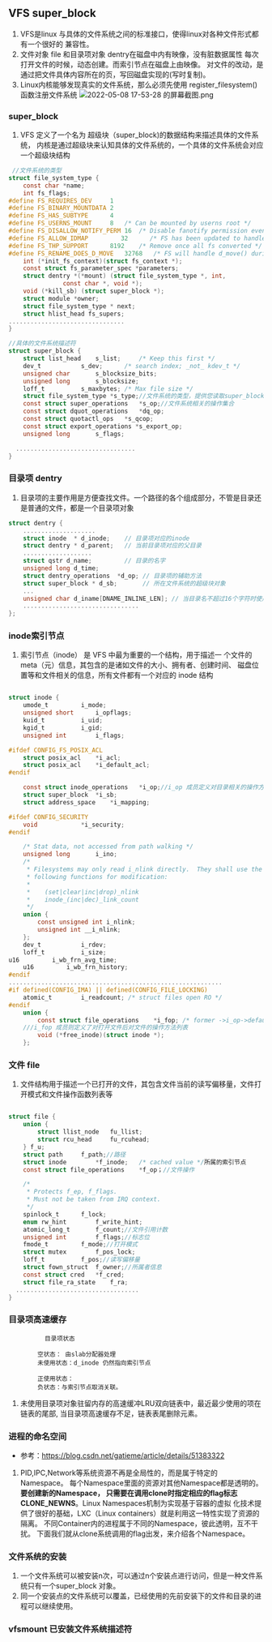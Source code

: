## VFS super_block
1. VFS是linux 与具体的文件系统之间的标准接口，使得linux对各种文件形式都有一个很好的
兼容性。
2. 文件对象 file 和目录项对象 dentry在磁盘中内有映像，没有脏数据属性
每次打开文件的时候，动态创建。而索引节点在磁盘上由映像。
对文件的改动，是通过把文件具体内容所在的页，写回磁盘实现的(写时复制)。
3. Linux内核能够发现真实的文件系统，那么必须先使用 register_filesystem() 函数注册文件系统
![2022-05-08 17-53-28 的屏幕截图.png](http://tva1.sinaimg.cn/large/0070vHShly1h215aob60zj30tp0mf0v5.jpg)

### super_block
1. VFS 定义了一个名为 超级块（super_block)的数据结构来描述具体的文件系统，
内核是通过超级块来认知具体的文件系统的，一个具体的文件系统会对应一个超级块结构

```c
 //文件系统的类型
struct file_system_type {
	const char *name;
	int fs_flags;
#define FS_REQUIRES_DEV		1 
#define FS_BINARY_MOUNTDATA	2
#define FS_HAS_SUBTYPE		4
#define FS_USERNS_MOUNT		8	/* Can be mounted by userns root */
#define FS_DISALLOW_NOTIFY_PERM	16	/* Disable fanotify permission events */
#define FS_ALLOW_IDMAP         32      /* FS has been updated to handle vfs idmappings. */
#define FS_THP_SUPPORT		8192	/* Remove once all fs converted */
#define FS_RENAME_DOES_D_MOVE	32768	/* FS will handle d_move() during rename() internally. */
	int (*init_fs_context)(struct fs_context *);
	const struct fs_parameter_spec *parameters;
	struct dentry *(*mount) (struct file_system_type *, int,
		       const char *, void *);
	void (*kill_sb) (struct super_block *);
	struct module *owner;
	struct file_system_type * next;
	struct hlist_head fs_supers;
................................
}

//具体的文件系统描述符
struct super_block {
	struct list_head	s_list;		/* Keep this first */
	dev_t			s_dev;		/* search index; _not_ kdev_t */
	unsigned char		s_blocksize_bits;
	unsigned long		s_blocksize;
	loff_t			s_maxbytes;	/* Max file size */
	struct file_system_type	*s_type;//文件系统的类型，提供您读取super_block的方法
	const struct super_operations	*s_op;//文件系统相关的操作集合
	const struct dquot_operations	*dq_op;
	const struct quotactl_ops	*s_qcop;
	const struct export_operations *s_export_op;
	unsigned long		s_flags;

  .................................
}

```

### 目录项 dentry
1. 目录项的主要作用是方便查找文件。一个路径的各个组成部分，不管是目录还是普通的文件，都是一个目录项对象
```c
struct dentry {
    ....................
    struct inode  * d_inode;    // 目录项对应的inode
    struct dentry * d_parent;   // 当前目录项对应的父目录
    ...................
    struct qstr d_name;         // 目录的名字
    unsigned long d_time;
    struct dentry_operations  *d_op; // 目录项的辅助方法
    struct super_block * d_sb;       // 所在文件系统的超级块对象
    ...
    unsigned char d_iname[DNAME_INLINE_LEN]; // 当目录名不超过16个字符时使用
    ................................
};

```

### inode索引节点
1. 索引节点（inode） 是 VFS 中最为重要的一个结构，用于描述一
个文件的meta（元）信息，其包含的是诸如文件的大小、拥有者、创建时间、
磁盘位置等和文件相关的信息，所有文件都有一个对应的 inode 结构

```c

struct inode {
	umode_t			i_mode;
	unsigned short		i_opflags;
	kuid_t			i_uid;
	kgid_t			i_gid;
	unsigned int		i_flags;

#ifdef CONFIG_FS_POSIX_ACL
	struct posix_acl	*i_acl;
	struct posix_acl	*i_default_acl;
#endif

	const struct inode_operations	*i_op;//i_op 成员定义对目录相关的操作方法列表
	struct super_block	*i_sb;
	struct address_space	*i_mapping;

#ifdef CONFIG_SECURITY
	void			*i_security;
#endif

	/* Stat data, not accessed from path walking */
	unsigned long		i_ino;
	/*
	 * Filesystems may only read i_nlink directly.  They shall use the
	 * following functions for modification:
	 *
	 *    (set|clear|inc|drop)_nlink
	 *    inode_(inc|dec)_link_count
	 */
	union {
		const unsigned int i_nlink;
		unsigned int __i_nlink;
	};
	dev_t			i_rdev;
	loff_t			i_size;
u16			i_wb_frn_avg_time;
	u16			i_wb_frn_history;
#endif
...........................................................
#if defined(CONFIG_IMA) || defined(CONFIG_FILE_LOCKING)
	atomic_t		i_readcount; /* struct files open RO */
#endif
	union {
		const struct file_operations	*i_fop;	/* former ->i_op->default_file_ops */
    ///i_fop 成员则定义了对打开文件后对文件的操作方法列表
		void (*free_inode)(struct inode *);
	};

```

### 文件 file
1. 文件结构用于描述一个已打开的文件，其包含文件当前的读写偏移量，文件打开模式和文件操作函数列表等

```c

struct file {
	union {
		struct llist_node	fu_llist;
		struct rcu_head 	fu_rcuhead;
	} f_u;
	struct path		f_path;//路径
	struct inode		*f_inode;	/* cached value */所属的索引节点
	const struct file_operations	*f_op；//文件操作

	/*
	 * Protects f_ep, f_flags.
	 * Must not be taken from IRQ context.
	 */
	spinlock_t		f_lock;
	enum rw_hint		f_write_hint;
	atomic_long_t		f_count;//文件引用计数
	unsigned int 		f_flags;//标志位
	fmode_t			f_mode;//打开模式
	struct mutex		f_pos_lock;
	loff_t			f_pos;//读写偏移量
	struct fown_struct	f_owner;//所属者信息
	const struct cred	*f_cred;
	struct file_ra_state	f_ra;
  ..................................
}
```

### 目录项高速缓存
```
          目录项状态

        空状态： 由slab分配器处理
        未使用状态：d_inode 仍然指向索引节点
            
        正使用状态：
        负状态：与索引节点取消关联。 
```
1. 未使用目录项对象驻留内存的高速缓冲LRU双向链表中，最近最少使用的项在链表的尾部,
当目录项高速缓存不足，链表表尾删除元素。


### 进程的命名空间 
- 参考：https://blog.csdn.net/gatieme/article/details/51383322
1. PID,IPC,Network等系统资源不再是全局性的，而是属于特定的Namespace。
每个Namespace里面的资源对其他Namespace都是透明的。**要创建新的Namespace，
只需要在调用clone时指定相应的flag标志CLONE_NEWNS**。Linux Namespaces机制为实现基于容器的虚拟
化技术提供了很好的基础，LXC（Linux containers）就是利用这一特性实现了资源的隔离。
不同Container内的进程属于不同的Namespace，彼此透明，互不干扰。
下面我们就从clone系统调用的flag出发，来介绍各个Namespace。

### 文件系统的安装
1. 一个文件系统可以被安装n次，可以通过n个安装点进行访问，但是一种文件系统只有一个super_block
对象。
2. 同一个安装点的文件系统可以覆盖，已经使用的先前安装下的文件和目录的进程可以继续使用。

### vfsmount 已安装文件系统描述符

